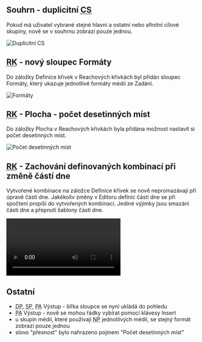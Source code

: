 ﻿---
categories: [fenix]
layout: fenix
---
## Souhrn - duplicitní <abbr title="Cílová skupina">CS</abbr>
Pokud má uživatel vybrané stejné hlavní a ostatní nebo afinitní cílové skupiny, nově se v souhrnu zobrazí pouze jednou.

![Duplicitní CS]({{site.url}}/data/duplicitni_CS.png "Duplicitní CS")

## <abbr title="Reachové křivky">RK</abbr> - nový sloupec Formáty
Do záložky Definice křivek v Reachových křivkách byl přidán sloupec Formáty, který ukazuje jednotlivé formáty médií ze Zadání.

![Formáty]({{site.url}}/data/definice_formaty.png "Formáty")

## <abbr title="Reachové křivky">RK</abbr> - Plocha - počet desetinných míst
Do záložky Plocha v Reachových křivkách byla přidána možnost nastavit si počet desetinných míst.

![Počet desetinných míst]({{site.url}}/data/plocha_presnost.png "Počet desetinných míst")

## <abbr title="Reachové křivky">RK</abbr> - Zachování definovaných kombinací při změně částí dne
Vytvořené kombinace na záložce Definice křivek se nově nepromazávají při úpravě částí dne. Jakékoliv změny v Editoru definic částí dne se při spočtení propíší do vytvořených kombinací. Jediné výjimky jsou smazání části dne a přepnutí šablony částí dne.

<video src="{{site.url}}/data/perziestentdefinice.mp4" type="video/mp4" controls>Zachování kombinací</video>


## Ostatní
<ul>
<li><abbr title="Detailní plán">DP</abbr>, <abbr title="Strategický plán">SP</abbr>, <abbr title="Postanalýza">PA</abbr> Výstup - šířka sloupce se nyní ukládá do pohledu</li>
<li><abbr title="Postanalýza">PA</abbr> Výstup - nově se mohou řádky vybírat pomocí klávesy Insert</li>
<li>u skupin médií, které používají <abbr title="Nákupní podmínky">NP</abbr> jednotlivých médií, se stejný formát zobrazí pouze jednou</li>
<li>slovo "přesnost" bylo nahrazeno pojmem "Počet desetinných míst"</li>
</ul>

